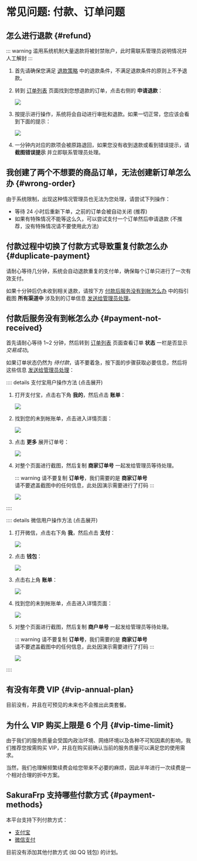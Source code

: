 # 常见问题: 付款、订单问题

## 怎么进行退款 {#refund}

::: warning
滥用系统机制大量退款将被封禁账户，此时需联系管理员说明情况并人工解封
:::

1. 首先请确保您满足 [退款策略](https://www.natfrp.com/policy/refund) 中的退款条件，不满足退款条件的原则上不予退款。

2. 转到 [订单列表](https://www.natfrp.com/purchase/list) 页面找到您想退款的订单，点击右侧的 **申请退款**：

   ![](./_images/payment-refund-0.png)

3. 按提示进行操作，系统将会自动进行审批和退款。如果一切正常，您应该会看到下面的提示：

   ![](./_images/payment-refund-1.png)

4. 一分钟内对应的款项会被原路退回，如果您没有收到退款或看到错误提示，请 **截图错误提示** 并立即联系管理员处理。

## 我创建了两个不想要的商品订单，无法创建新订单怎么办 {#wrong-order}

由于系统限制，出现这种情况管理员也无法为您处理，请尝试下列操作：

- 等待 24 小时后重新下单，之前的订单会被自动关闭 (推荐)
- 如果有特殊情况不能等这么久，可以尝试支付一个订单然后申请退款 (不推荐，没有特殊情况请不要使用此方法)

## 付款过程中切换了付款方式导致重复付款怎么办 {#duplicate-payment}

请耐心等待几分钟，系统会自动退款重复的支付单，确保每个订单只进行了一次有效支付。

如果十分钟后仍未收到相关退款，请按下方 [付款后服务没有到帐怎么办](#payment-not-received) 中的指引截图 **所有渠道中** 涉及到的订单信息 [发送给管理员处理](/about.md#contact-us)。

## 付款后服务没有到帐怎么办 {#payment-not-received}

首先请耐心等待 1~2 分钟，然后转到 [订单列表](https://www.natfrp.com/purchase/list) 页面查看订单 **状态** 一栏是否显示 *交易成功*。

如果订单状态仍然为 *待付款*，请不要着急，按下面的步骤获取必要信息，然后将这些信息 [发送给管理员处理](/about.md#contact-us)：

:::: details 支付宝用户操作方法 (点击展开)

1. 打开支付宝，点击右下角 **我的**，然后点击 **账单**：

   ![](./_images/payment-recover-alipay-0.png)

2. 找到您的未到帐账单，点击进入详情页面：

   ![](./_images/payment-recover-alipay-1.png)

3. 点击 **更多** 展开订单号：

   ![](./_images/payment-recover-alipay-2.png)

4. 对整个页面进行截图，然后复制 **商家订单号** 一起发给管理员等待处理。

   ::: warning
   请不要复制 **订单号**，我们需要的是 **商家订单号**  
   请不要遮盖截图中的任何信息，此处因演示需要进行了打码
   :::

   ![](./_images/payment-recover-alipay-3.png)

::::

:::: details 微信用户操作方法 (点击展开)

1. 打开微信，点击右下角 **我**，然后点击 **支付**：

   ![](./_images/payment-recover-wechat-0.png)

2. 点击 **钱包**：

   ![](./_images/payment-recover-wechat-1.png)

3. 点击右上角 **账单**：

   ![](./_images/payment-recover-wechat-2.png)

4. 找到您的未到帐账单，点击进入详情页面：

   ![](./_images/payment-recover-wechat-3.png)

5. 对整个页面进行截图，然后复制 **商户单号** 一起发给管理员等待处理。

   ::: warning
   请不要复制 **订单号**，我们需要的是 **商家订单号**  
   请不要遮盖截图中的任何信息，此处因演示需要进行了打码
   :::

   ![](./_images/payment-recover-wechat-4.png)

::::

## 有没有年费 VIP {#vip-annual-plan}

目前没有，并且在可预见的未来也不会推出此类套餐。

## 为什么 VIP 购买上限是 6 个月 {#vip-time-limit}

由于我们的服务质量会受国内政治环境、网络环境以及各种不可知因素的影响，我们推荐您按需购买 VIP，并且在购买前确认当前的服务质量可以满足您的使用需求。

当然，我们也理解频繁续费会给您带来不必要的麻烦，因此半年进行一次续费是一个相对合理的折中方案。

## SakuraFrp 支持哪些付款方式 {#payment-methods}

本平台支持下列付款方式：

- [支付宝](https://www.alipay.com/)
- [微信支付](https://pay.weixin.qq.com/)

目前没有添加其他付款方式 (如 QQ 钱包) 的计划。
